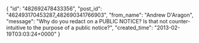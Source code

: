  {
   "id": "482692478433356",
   "post_id": "462493170453287_482690341766903",
   "from_name": "Andrew D'Aragon",
   "message": "Why do you redact on a PUBLIC NOTICE? Is that not counter-intuitive to the purpose of a public notice?",
   "created_time": "2013-02-19T03:03:24+0000"
 }

